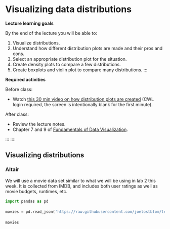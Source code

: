 # Visualizing data distributions


**Lecture learning goals**


By the end of the lecture you will be able to:

1. Visualize distributions.
2. Understand how different distribution plots are made and their pros and cons.
3. Select an appropriate distribution plot for the situation.
4. Create density plots to compare a few distributions.
5. Create boxplots and violin plot to compare many distributions.
   :::


**Required activities**


Before class:

- Watch [this 30 min video on how distribution plots are created](https://ubcca-my.sharepoint.com/:v:/g/personal/joel_ostblom_ubc_ca/EXwcQii5i9lOgtST81EdRuoBF_Oq3j7zRxCgEybba5BENQ?e=e2fZNu) (CWL login required, the screen is intentionally blank for the first minute).

After class:

- Review the lecture notes.
- Chapter 7 and 9 of [Fundamentals of Data Visualization](https://clauswilke.com/dataviz/histograms-density-plots.html).

:::
::::

## Visualizing distributions

### Altair

We will use a movie data set similar to what we will be using in lab 2 this week.
It is collected from IMDB,
and includes both user ratings as well as movie budgets, runtimes, etc.

```python
import pandas as pd

movies = pd.read_json('https://raw.githubusercontent.com/joelostblom/teaching-datasets/main/movies.json')

movies
```

<div>
<style scoped>
    .dataframe tbody tr th:only-of-type {
        vertical-align: middle;
    }

    .dataframe tbody tr th {
        vertical-align: top;
    }

    .dataframe thead th {
        text-align: right;
    }`</style>`

<table border="1" class="dataframe">
  <thead>
    <tr style="text-align: right;">
      <th></th>
      <th>id</th>
      <th>title</th>
      <th>runtime</th>
      <th>budget</th>
      <th>revenue</th>
      <th>genres</th>
      <th>countries</th>
      <th>vote_average</th>
      <th>vote_loved_it</th>
      <th>vote_count</th>
      <th>vote_std</th>
    </tr>
  </thead>
  <tbody>
    <tr>
      <th>0</th>
      <td>12</td>
      <td>Finding Nemo</td>
      <td>100</td>
      <td>94000000</td>
      <td>940335536</td>
      <td>[Animation]</td>
      <td>[United States of America]</td>
      <td>3.86</td>
      <td>0.322</td>
      <td>33887</td>
      <td>0.87</td>
    </tr>
    <tr>
      <th>1</th>
      <td>22</td>
      <td>Pirates of the Caribbean: The Curse of the Bla...</td>
      <td>143</td>
      <td>140000000</td>
      <td>655011224</td>
      <td>[Fantasy]</td>
      <td>[United States of America]</td>
      <td>3.81</td>
      <td>0.320</td>
      <td>36337</td>
      <td>0.91</td>
    </tr>
    <tr>
      <th>2</th>
      <td>35</td>
      <td>The Simpsons Movie</td>
      <td>87</td>
      <td>75000000</td>
      <td>527068851</td>
      <td>[Animation]</td>
      <td>[United States of America]</td>
      <td>3.44</td>
      <td>0.155</td>
      <td>8621</td>
      <td>0.92</td>
    </tr>
    <tr>
      <th>3</th>
      <td>58</td>
      <td>Pirates of the Caribbean: Dead Man's Chest</td>
      <td>151</td>
      <td>200000000</td>
      <td>1065659812</td>
      <td>[Fantasy]</td>
      <td>[United States of America]</td>
      <td>3.47</td>
      <td>0.198</td>
      <td>15079</td>
      <td>0.98</td>
    </tr>
    <tr>
      <th>4</th>
      <td>75</td>
      <td>Mars Attacks!</td>
      <td>106</td>
      <td>70000000</td>
      <td>101371017</td>
      <td>[Fantasy]</td>
      <td>[United States of America]</td>
      <td>2.96</td>
      <td>0.086</td>
      <td>19515</td>
      <td>1.10</td>
    </tr>
    <tr>
      <th>...</th>
      <td>...</td>
      <td>...</td>
      <td>...</td>
      <td>...</td>
      <td>...</td>
      <td>...</td>
      <td>...</td>
      <td>...</td>
      <td>...</td>
      <td>...</td>
      <td>...</td>
    </tr>
    <tr>
      <th>675</th>
      <td>374720</td>
      <td>Dunkirk</td>
      <td>107</td>
      <td>100000000</td>
      <td>519876949</td>
      <td>[History]</td>
      <td>[United Kingdom, United States of America]</td>
      <td>4.11</td>
      <td>0.465</td>
      <td>282</td>
      <td>0.78</td>
    </tr>
    <tr>
      <th>676</th>
      <td>378236</td>
      <td>The Emoji Movie</td>
      <td>86</td>
      <td>50000000</td>
      <td>66913939</td>
      <td>[Animation]</td>
      <td>[United States of America]</td>
      <td>0.63</td>
      <td>0.000</td>
      <td>19</td>
      <td>0.23</td>
    </tr>
    <tr>
      <th>677</th>
      <td>381289</td>
      <td>A Dog's Purpose</td>
      <td>100</td>
      <td>22000000</td>
      <td>194647323</td>
      <td>[Fantasy]</td>
      <td>[United States of America]</td>
      <td>3.61</td>
      <td>0.284</td>
      <td>109</td>
      <td>1.17</td>
    </tr>
    <tr>
      <th>678</th>
      <td>382322</td>
      <td>Batman: The Killing Joke</td>
      <td>72</td>
      <td>3500000</td>
      <td>3775000</td>
      <td>[Animation]</td>
      <td>[United States of America]</td>
      <td>2.94</td>
      <td>0.057</td>
      <td>209</td>
      <td>1.02</td>
    </tr>
    <tr>
      <th>679</th>
      <td>402298</td>
      <td>Denial</td>
      <td>109</td>
      <td>10000000</td>
      <td>4073489</td>
      <td>[History]</td>
      <td>[United Kingdom, United States of America]</td>
      <td>3.62</td>
      <td>0.162</td>
      <td>68</td>
      <td>0.82</td>
    </tr>
  </tbody>
</table>
<p>680 rows × 11 columns</p>
</div>

Let's recall how to make a histogram,
using the runtime of the movies.

```python
import altair as alt

# Simplify working with large datasets in Altair
alt.data_transformers.enable('vegafusion')
alt.renderers.enable('svg')
```

    RendererRegistry.enable('svg')

```python
alt.Chart(movies).mark_bar().encode(
    alt.X('runtime').bin(maxbins=30),
    y='count()'
)
```

![svg](Lec3/3-visualization-concepts_6_0.svg)

What if we want to facet the histogram by country?
Since the `'country'` column consists of lists with one or more labels,
we need to unpack these list so that we have one country in each row.
This means that movies that have multiple production countries,
will be duplicated in the dataframe and counted once per country.
In this case,
this is the most sensible thing to do,
but in general it is good to be careful when doing an operation like this
since it could lead to unwanted replicates
(and we would not want to have duplicated rows
if we are not faceting or coloring by that variable).

Unpacking a list is done via the [`explode` method of pandas dataframes](https://pandas.pydata.org/pandas-docs/stable/reference/api/pandas.DataFrame.explode.html):

```python
boom_countries = movies.explode('countries')
boom_countries
```

<div>
<style scoped>
    .dataframe tbody tr th:only-of-type {
        vertical-align: middle;
    }

    .dataframe tbody tr th {
        vertical-align: top;
    }

    .dataframe thead th {
        text-align: right;
    }`</style>`

<table border="1" class="dataframe">
  <thead>
    <tr style="text-align: right;">
      <th></th>
      <th>id</th>
      <th>title</th>
      <th>runtime</th>
      <th>budget</th>
      <th>revenue</th>
      <th>genres</th>
      <th>countries</th>
      <th>vote_average</th>
      <th>vote_loved_it</th>
      <th>vote_count</th>
      <th>vote_std</th>
    </tr>
  </thead>
  <tbody>
    <tr>
      <th>0</th>
      <td>12</td>
      <td>Finding Nemo</td>
      <td>100</td>
      <td>94000000</td>
      <td>940335536</td>
      <td>[Animation]</td>
      <td>United States of America</td>
      <td>3.86</td>
      <td>0.322</td>
      <td>33887</td>
      <td>0.87</td>
    </tr>
    <tr>
      <th>1</th>
      <td>22</td>
      <td>Pirates of the Caribbean: The Curse of the Bla...</td>
      <td>143</td>
      <td>140000000</td>
      <td>655011224</td>
      <td>[Fantasy]</td>
      <td>United States of America</td>
      <td>3.81</td>
      <td>0.320</td>
      <td>36337</td>
      <td>0.91</td>
    </tr>
    <tr>
      <th>2</th>
      <td>35</td>
      <td>The Simpsons Movie</td>
      <td>87</td>
      <td>75000000</td>
      <td>527068851</td>
      <td>[Animation]</td>
      <td>United States of America</td>
      <td>3.44</td>
      <td>0.155</td>
      <td>8621</td>
      <td>0.92</td>
    </tr>
    <tr>
      <th>3</th>
      <td>58</td>
      <td>Pirates of the Caribbean: Dead Man's Chest</td>
      <td>151</td>
      <td>200000000</td>
      <td>1065659812</td>
      <td>[Fantasy]</td>
      <td>United States of America</td>
      <td>3.47</td>
      <td>0.198</td>
      <td>15079</td>
      <td>0.98</td>
    </tr>
    <tr>
      <th>4</th>
      <td>75</td>
      <td>Mars Attacks!</td>
      <td>106</td>
      <td>70000000</td>
      <td>101371017</td>
      <td>[Fantasy]</td>
      <td>United States of America</td>
      <td>2.96</td>
      <td>0.086</td>
      <td>19515</td>
      <td>1.10</td>
    </tr>
    <tr>
      <th>...</th>
      <td>...</td>
      <td>...</td>
      <td>...</td>
      <td>...</td>
      <td>...</td>
      <td>...</td>
      <td>...</td>
      <td>...</td>
      <td>...</td>
      <td>...</td>
      <td>...</td>
    </tr>
    <tr>
      <th>676</th>
      <td>378236</td>
      <td>The Emoji Movie</td>
      <td>86</td>
      <td>50000000</td>
      <td>66913939</td>
      <td>[Animation]</td>
      <td>United States of America</td>
      <td>0.63</td>
      <td>0.000</td>
      <td>19</td>
      <td>0.23</td>
    </tr>
    <tr>
      <th>677</th>
      <td>381289</td>
      <td>A Dog's Purpose</td>
      <td>100</td>
      <td>22000000</td>
      <td>194647323</td>
      <td>[Fantasy]</td>
      <td>United States of America</td>
      <td>3.61</td>
      <td>0.284</td>
      <td>109</td>
      <td>1.17</td>
    </tr>
    <tr>
      <th>678</th>
      <td>382322</td>
      <td>Batman: The Killing Joke</td>
      <td>72</td>
      <td>3500000</td>
      <td>3775000</td>
      <td>[Animation]</td>
      <td>United States of America</td>
      <td>2.94</td>
      <td>0.057</td>
      <td>209</td>
      <td>1.02</td>
    </tr>
    <tr>
      <th>679</th>
      <td>402298</td>
      <td>Denial</td>
      <td>109</td>
      <td>10000000</td>
      <td>4073489</td>
      <td>[History]</td>
      <td>United Kingdom</td>
      <td>3.62</td>
      <td>0.162</td>
      <td>68</td>
      <td>0.82</td>
    </tr>
    <tr>
      <th>679</th>
      <td>402298</td>
      <td>Denial</td>
      <td>109</td>
      <td>10000000</td>
      <td>4073489</td>
      <td>[History]</td>
      <td>United States of America</td>
      <td>3.62</td>
      <td>0.162</td>
      <td>68</td>
      <td>0.82</td>
    </tr>
  </tbody>
</table>
<p>775 rows × 11 columns</p>
</div>

```python
alt.Chart(boom_countries).mark_bar().encode(
    alt.X('runtime').bin(maxbins=30),
    y='count()'
).facet(
    'countries'
)
```

![svg](Lec3/3-visualization-concepts_9_0.svg)

By default when faceting,
the y-axis is the same for all plots so that they are easy to compare,
but we could also make it independent for each plot.

```python
alt.Chart(boom_countries).mark_bar().encode(
    alt.X('runtime').bin(maxbins=30),
    y='count()'
).facet(
    'countries'
).resolve_scale(
    y='independent'
)
```

![svg](Lec3/3-visualization-concepts_11_0.svg)

If we want to color our faceted plots by the movie genre,
we need to explode also the `'genres'` column in the df.

```python
boom_both = boom_countries.explode('genres')
alt.Chart(boom_both).mark_bar().encode(
    alt.X('runtime').bin(maxbins=30),
    y='count()',
    color='genres'
).facet(
    'countries'
)
```

![svg](Lec3/3-visualization-concepts_13_0.svg)

We can get a rough indication of the genre differences from this plot,
but as we have mention previously,
it is not ideal to be looking at bars with different baselines.
If we want the bars on the same baseline,
we could set `stack=False` on the y-axis
but it often does not look that great for histograms,
and can make them even harder to read.

```python
boom_both = boom_countries.explode('genres')
alt.Chart(boom_both).mark_bar(opacity=0.5).encode(
    alt.X('runtime').bin(maxbins=30),
    alt.Y('count()').stack(False),
    color='genres'
).facet(
    'countries'
)
```

![svg](Lec3/3-visualization-concepts_15_0.svg)

#### Density plots

Another issue with histograms,
is that where the bin borders are drawn
can impact how the distribution look
and the conclusions we draw from the plot.
This image depicts histograms of the same data
from popular plotting package.
As you can see,
the distribution looks quite different
depending on the number of bins and their placement.

![](img/histogram-binning-comparison.png)

Another way to visualize a distribution is via a density plot,
which has the advantage of not being dependent on dividing the data into bins.
Instead of bins,
a shape/curve is drawn on top of each observation
and then added together.

The pre-activity video goes more in depth on how a density plot is created,
but this animation is a nice summary on how a it is constructed
from first adding individual kernels (curves) centered on each data point and then summing them together
(created from [this YouTube video](https://youtu.be/DCgPRaIDYXAvideo)):

![](img/kde-buildup.gif)

[Scikit learn&#39;s documenation on density plots is great](https://scikit-learn.org/stable/modules/density.html#density-estimation) and includes images comparing with histograms and also visualizing the different kernels that could be used.

To visualize a density plot,
we need to do two things:

1. Calculate the kernel density estimate (the "KDE")
   by adding the individual Gaussian kernels and summing them together.
2. Plot a line or area mark for the newly calculated KDE values.

In Altair,
these operations are done in two explicit steps,
whereas ggplot has a `geom_` that does both in the same step.
Let's start by seeing how density plots are created in Altair.

```python
alt.Chart(movies).transform_density(
    'runtime',
    as_=['runtime', 'density']  # Give the name "density" the KDE columns we just created
).mark_area().encode(
    x='runtime',
    y='density:Q'
)
```

![svg](Lec3/3-visualization-concepts_18_0.svg)

In the above,
we need to use `':Q'` to indicate that the density is numeric
since it is not part of the dataframe,
so Altair cannot use the pandas data types to figure out that it is numeric.
You can control the width of the kernels via the `bandwidth` parameter,
but the default is a suitable choice in most cases.

If we want to color by a categorical variable,
we need to add an explicit `groupby`
when calculating the density also,
so that there is one density calculation
per color variable (`genres` in this case).

```python
boom_genres = movies.explode('genres')
alt.Chart(boom_genres).transform_density(
     'runtime',
     groupby=['genres'],
     as_=['runtime', 'density']
).mark_area().encode(
     x='runtime',
     y=alt.Y('density:Q').stack(False),
     color='genres'
)
```

![svg](Lec3/3-visualization-concepts_20_0.svg)

Note that we have to specify `stack(False)` to make sure that the densities start at the same baseline.
Lastly, we could make the areas slightly transparent so that it is easier to see the overlap.

```python
alt.Chart(boom_genres).transform_density(
     'runtime',
     groupby=['genres'],
     as_=['runtime', 'density'],
).mark_area(
     opacity=0.6
 ).encode(
     x='runtime',
     y=alt.Y('density:Q').stack(False),
     color='genres'
)
```

![svg](Lec3/3-visualization-concepts_22_0.svg)

If we face these,
you will notice that they look quite different from the faceted histograms.
This is because the density rather than the count is shown by default on the y-axis.
Showing the density means that we can see how the area adds up to one,
but is not really a useful numbers for us to know.

```python
alt.Chart(boom_both).transform_density(
     'runtime',
     groupby=['genres', 'countries'],
     as_=['runtime', 'density']
).mark_area(opacity=0.6).encode(
     x='runtime',
     y=alt.Y('density:Q').stack(False),
     color='genres'
).facet(
    'countries'
)
```

![svg](Lec3/3-visualization-concepts_24_0.svg)

We could instead scale it by the count,
but again this is not that useful,
as it is not as clear how to interpret this,
compared to a histogram with discrete bins and a count in each bin.

```python
alt.Chart(boom_both).transform_density(
     'runtime',
     groupby=['genres', 'countries'],
     as_=['runtime', 'density'],
     counts=True,
).mark_area(opacity=0.6).encode(
     x='runtime',
     y=alt.Y('density:Q').stack(False),
     color='genres'
).facet(
    'countries'
)
```

![svg](Lec3/3-visualization-concepts_26_0.svg)

So in summary for densities,
the important is the shape to see how the values are distributed,
and possibly the size if you scale them,
but just as a relative indicator versus other densities
rather than relying too much on the exact values on the y-axis.

#### Using lines instead of areas for densities

Here,
we could also use `row` and `columns` parameters to faceting
in order to separate the categorical variables further.
This is especially useful if we would have had a third categorical column,
so I made a true/false column for whether the movie had a high rating or not.

If you have many overlapping denties,
the areas can be hard to distinguish
and it is preferred to use a line mark instead.
With only three areas as here,
it does not really matter if we use an area or line.

```python
boom_both['vote_avg_over_4'] = boom_both['vote_average'] > 3
alt.Chart(boom_both).transform_density(
     'runtime',
     groupby=['genres', 'countries', 'vote_avg_over_4'],
     as_=['runtime', 'density'],
     counts=True
).mark_line().encode(
     x='runtime',
     y='density:Q',
     color='genres'
).properties(
    height=100
).facet(
    column='countries',
    row='vote_avg_over_4'
).resolve_scale(
    y='independent'
)
```

![svg](Lec3/3-visualization-concepts_29_0.svg)

### ggplot

```python
%load_ext rpy2.ipython
```

```r
%%R
library(rjson)
library(tidyverse)
movies <- fromJSON(file = 'https://raw.githubusercontent.com/joelostblom/teaching-datasets/main/movies.json') %>%
    as_tibble() %>%
    unnest(-c(countries, genres))
  
head(movies)
```

    ── Attaching core tidyverse packages ──────────────────────── tidyverse 2.0.0 ──
    ✔ dplyr     1.1.4     ✔ readr     2.1.5
    ✔ forcats   1.0.0     ✔ stringr   1.5.1
    ✔ ggplot2   4.0.0     ✔ tibble    3.3.0
    ✔ lubridate 1.9.4     ✔ tidyr     1.3.1
    ✔ purrr     1.1.0

    Warning: The system is configured to read the RTC time in the local time zone.
             This mode cannot be fully supported. It will create various problems
             with time zone changes and daylight saving time adjustments. The RTC
             time is never updated, it relies on external facilities to maintain it.
             If at all possible, use RTC in UTC by calling
             'timedatectl set-local-rtc 0'.

    ── Conflicts ────────────────────────────────────────── tidyverse_conflicts() ──
    ✖ dplyr::filter() masks stats::filter()
    ✖ dplyr::lag()    masks stats::lag()
    ℹ Use the conflicted package ([http://conflicted.r-lib.org/](http://conflicted.r-lib.org/)) to force all conflicts to become errors
    # A tibble: 6 × 11
         id title runtime budget revenue genres countries vote_average vote_loved_it
      `<dbl>` `<chr>`   `<dbl>`  `<dbl>`   `<dbl>` `<name>` `<named l>`        `<dbl>`         `<dbl>`
    1    12 Find…     100 9.40e7  9.40e8 `<chr>`  <chr [1]>         3.86         0.322
    2    22 Pira…     143 1.4 e8  6.55e8 `<chr>`  <chr [1]>         3.81         0.32
    3    35 The …      87 7.5 e7  5.27e8 `<chr>`  <chr [1]>         3.44         0.155
    4    58 Pira…     151 2   e8  1.07e9 `<chr>`  <chr [1]>         3.47         0.198
    5    75 Mars…     106 7   e7  1.01e8 `<chr>`  <chr [1]>         2.96         0.086
    6   117 The …     119 2.5 e7  7.63e7 `<chr>`  <chr [1]>         3.88         0.268
    # ℹ 2 more variables: vote_count `<dbl>`, vote_std `<dbl>`

Let's recall how to make a histogram.

```r
%%R -w 500 -h 350
ggplot(movies) +
    aes(x = runtime) +
    geom_histogram(color = 'white')
```

    `stat_bin()` using `bins = 30`. Pick better value `binwidth`.

![png](Lec3/3-visualization-concepts_34_1.png)

In ggplot,
there is a specific `geom` for densities
which does both the KDE calculation and plots a line.

```r
%%R -w 500 -h 350
ggplot(movies) +
    aes(x = runtime) +
    geom_density()
```

![png](Lec3/3-visualization-concepts_36_0.png)

We can still control the parameters of the KDE calculation like in Altair,
for example the bandwidth,
how wide each kernel is
(similar to histogram bin width).

```r
%%R -w 500 -h 350
ggplot(movies) +
    aes(x = runtime) +
    geom_density(bw=1)
```

![png](Lec3/3-visualization-concepts_38_0.png)

```r
%%R -w 500 -h 350
ggplot(movies) +
    aes(x = runtime) +
    geom_density(bw=100)
```

![png](Lec3/3-visualization-concepts_39_0.png)

Filling the density can make it look a bit nicer.

```r
%%R -w 500 -h 350
ggplot(movies) +
    aes(x = runtime) +
    geom_density(fill = 'grey', alpha = 0.7)
```

![png](Lec3/3-visualization-concepts_41_0.png)

To color/fill by a variable,
we don't need a separate groupby,
but can treat `geom_density` like any other geom,
which is convenient.
In dplyr,
a list can be unpacked via the `unnest` function.

```r
%%R -w 500 -h 350
free_genres <- movies %>% unnest(genres)
ggplot(free_genres) +
    aes(x = runtime,
        fill = genres,
        color = genres) +
    geom_density(alpha = 0.6)
```

![png](Lec3/3-visualization-concepts_43_0.png)

We need to unpack both `genres` and `countries`
if we want to use aesthetic mappings for both these columns.

```r
%%R -w 700 -h 350
free_both <- free_genres %>%
    unnest(countries)
ggplot(free_both) +
    aes(x = runtime,
        fill = genres,
        color = genres) +
    geom_density(alpha = 0.6) +
    facet_wrap(~countries)
```

![png](Lec3/3-visualization-concepts_45_0.png)

To map the rows and columns of the plot grid to variables in the data set,
we can use `facet_grid` instead of `facet_wrap`.

```r
%%R -w 700 -h 350
ggplot(free_both) +
    aes(x = runtime,
        fill = genres,
        color = genres) +
    geom_density(alpha = 0.6) +
    facet_grid(genres ~ countries)
```

![png](Lec3/3-visualization-concepts_47_0.png)

## Comparing distributions for multiple categorical variables along the y-axis

### Altair

While it is possible to make [violin plots](https://altair-viz.github.io/gallery/violin_plot.html)
in Altair,
these do currently not work with a categorical x/y axies,
and you need to use faceting instead to display different categories,
which gives us less flexibility.
Therefore,
we will primarily use boxplots when comparing multiple distributions with Altair.
Another option in altair
would be to use [stripplots](https://altair-viz.github.io/gallery/strip_plot_jitter.html) (categorical scatter plots),
via the offset encodings.

Below,
I am being explicit and keeping the same coloring as above,
although with boxplots we don't need a separate color
since the boxes have separate labels on the y-axis.

```python
alt.Chart(boom_genres).mark_boxplot().encode(
     x='runtime',
     y='genres',
     color='genres'
)
```

![svg](Lec3/3-visualization-concepts_50_0.svg)

Boxplots work well with faceting.

```python
alt.Chart(boom_both).mark_boxplot().encode(
     x='runtime',
     y='genres',
     color='genres'
).facet(
    'countries',
    columns=1
)
```

![svg](Lec3/3-visualization-concepts_52_0.svg)

The size of the boxes can be made proportional to the count of observations
in that group.
We could also have used barplot for this,
if we needed a more precise indication of the counts.

```python
alt.Chart(boom_both).mark_boxplot().encode(
     x='runtime',
     y='genres',
     color='genres',
     size='count()'
).facet(
    'countries',
    columns=1
)
```

![svg](Lec3/3-visualization-concepts_54_0.svg)

In general boxplots show 5-9 values
but this has shortcomings
as they hide important information,
such as multimodality and the number of observations.
I have included a couple of examples
showing how different plot types change
when the data changes.
This is from [Autodesk Research](https://www.autodesk.com/research/publications/same-stats-different-graphs)
who also made the animation of the datasaurus we saw in lecture 1.

![](img/hist-point-box.gif)

![](img/point-box-violin.gif)

Violinplots are yet not possible in an easy way in Altair,
but since I personally like seeing distributions,
I invented these 8-bit looking violins made out of square marks.

```python
squareolins = alt.Chart(boom_both).mark_square().encode(
     x='runtime',
     y='genres',
     color='genres',
     size='count()'
)
squareolins.facet('countries', columns=1)
```

![svg](Lec3/3-visualization-concepts_57_0.svg)

We could add a mean dot.
Below I recreate the chart
since there is no good way to remove the size and color encodings
that we had in the chart above
(and we don't want to color or resize the means).
I could have done these plots in the opposite order
and avoided having to code the entire chart twice,
just changing the mark and the necessary encoding.

```python
means = alt.Chart(boom_both).mark_circle(color='white').encode(
        x='mean(runtime)',
        y='genres'
)
(squareolins + means).facet('countries', columns=1)
```

![svg](Lec3/3-visualization-concepts_59_0.svg)

This is one thing I appreciate with Altair
(and graphical grammars in general):
understanding how to compose plots from individual elements,
allows you some creativity in what you make
versus using a pre-made plot via a set name (stripplot, violinplot, etc).
You should of course be very careful with this
because the common plots exist for good reason,
they are statistically robust in many cases,
and common enough that they are easier for people to interpret
than your own creations in many cases.

## In ggplot

ggplot has a boxplot geom.

```r
%%R -w 700 -h 350
ggplot(free_both) +
    aes(x = runtime,
        y = genres,
        fill = genres) +
    geom_boxplot() +
    facet_wrap(~countries)
```

![png](Lec3/3-visualization-concepts_62_0.png)

Which we can scale by the count of observations.

```r
%%R -w 700 -h 350
ggplot(free_both) +
    aes(x = runtime,
        y = genres,
        fill = genres) +
    geom_boxplot(varwidth = TRUE) +
    facet_wrap(~countries)
```

![png](Lec3/3-visualization-concepts_64_0.png)

There is also a geom for creating violin plots
which both calculates the density and then plots
a line and an area.

```r
%%R -w 700 -h 350
ggplot(free_both) +
    aes(x = runtime,
        y = genres,
        fill = genres) +
    geom_violin() +
    facet_wrap(~countries)
```

![png](Lec3/3-visualization-concepts_66_0.png)

These can also be scaled by size.

```r
%%R -w 700 -h 350
ggplot(free_both) +
    aes(x = runtime,
        y = genres,
        fill = genres) +
    geom_violin(scale = 'count') +
    facet_wrap(~countries)
```

![png](Lec3/3-visualization-concepts_68_0.png)

We can combine geoms to add e.g. the median to the plot.

```r
%%R -w 700 -h 350
ggplot(free_both) +
    aes(x = runtime,
        y = genres,
        fill = genres) +
    geom_violin() +
    geom_point(stat = 'summary', fun = median) +
    facet_wrap(~countries)
```

![png](Lec3/3-visualization-concepts_70_0.png)

As we discussed in the previous lecture,
it is always a good idea to have a look at
where the individual data points are.
For this we can use a categorical scatter plot
where the dots are spread/jittered randomly on the non-value axis
so that they don't all overlap via `geom_jitter`.

```r
%%R -w 700 -h 350
ggplot(free_both) +
    aes(x = runtime,
        y = genres,
        color = genres) +
    geom_jitter(height = 0.2, alpha = 0.3) +
    geom_violin(fill = NA) +
    facet_wrap(~countries)
```

![png](Lec3/3-visualization-concepts_72_0.png)

ggplot understand that if you color by a variable,
it should create separate violins for each group on the same location
of the categorical axis.
In Altair,
this would be a bit more cumbersome since we would need to use different facets.

```r
%%R -w 500 -h 350
ggplot(free_both) +
    aes(x = runtime,
        y = genres,
        fill = countries) +
    geom_violin()
```

![png](Lec3/3-visualization-concepts_74_0.png)

When adding median points,
we will see that they don't line up as expected by default.
While the violins are "dodging" each other,
the points are aligned in a row.

```r
%%R -w 500 -h 350
ggplot(free_both) +
    aes(x = runtime,
        y = genres,
        fill = countries) +
    geom_violin() +
    geom_point(stat = 'summary', fun = median)
```

![png](Lec3/3-visualization-concepts_76_0.png)

To add point in the right position for the median,
we need to use `position` parameter
to add the same dodge offset as for the violins.

```r
%%R -w 500 -h 350
ggplot(free_both) +
    aes(x = runtime,
        y = genres,
        fill = countries) +
    geom_violin() +
    geom_point(stat = 'summary', fun = median, position = position_dodge(0.9))
# 0.9 is the default offset for violins
```

![png](Lec3/3-visualization-concepts_78_0.png)

You could also [use density lines in so called ridgeline plots to compare many distributions](https://www.r-graph-gallery.com/294-basic-ridgeline-plot.html).

## Optional material

This [short article on kernel bandwidth selection in density estimation](https://aakinshin.net/posts/kde-bw/) is insightful and goes beyond what we discuss in 531.

### Histogram line plots

This is a little bit of an aside,
and not something that will be on any test,
but since it has been a common question in the past
I am including it here for reference.

Instead we could draw a line for the histograms,
since this will not stack on top of each other,
but start from the same point of the y-axis.

```python
alt.Chart(boom_both).mark_line().encode(
    alt.X('runtime').bin(maxbins=30),
    y='count()',
    color='genres'
).facet(
    'countries'
)
```

![svg](Lec3/3-visualization-concepts_82_0.svg)

To make the lines appearance more histogram-like,
we could change the interpolation method.
This refers to how the line behaves between two data points
and the default is to draw a diagonal line between data points
(euclidean distance/linear interpolation).
If we instead use step-wise interpolation ([taxicab geometry/manhattan distance](https://en.wikipedia.org/wiki/Taxicab_geometry)),
it looks more like a histogram.
But please note that I am only showing this for demonstration purposes,
this does not quite behave as a histogram and should not be used as such
as per [this GitHub comment from the Altair author](https://github.com/altair-viz/altair/issues/1701#issuecomment-534398358) (until this issue is fixed).

```python
alt.Chart(boom_both).mark_line(interpolate='step').encode(
    alt.X('runtime').bin(maxbins=30),
    y='count()',
    color='genres'
).facet(
    'countries'
)
```

![svg](Lec3/3-visualization-concepts_84_0.svg)

We could also prefer a [monotone cubic interpolation](https://en.wikipedia.org/wiki/Monotone_cubic_interpolation),
which essentially entails rounding the corners
while preserving the one-directional (monotone) properties of a linear interpolation
(i.e. make sure the line does not wiggle up and down between data points,
but proceed gradually from one to the next).

```python
alt.Chart(boom_both).mark_line(interpolate='monotone').encode(
    alt.X('runtime').bin(maxbins=30),
    y='count()',
    color='genres'
).facet(
    'countries'
)
```

![svg](Lec3/3-visualization-concepts_86_0.svg)

While this looks similar to a kernel density estimate (KDE),
it is not the same thing and should not be used as such
(but it could be useful for changing the appearance of line plots when a linear interpolation looks jagged and too noisy although we often want to perform some aggregation instead in those cases).

### Plots from slides

This is how I created the distribution plots in the slides.

```python
from scipy.stats import pareto


dists = pd.concat([
    pd.DataFrame(
        dict(
            A = pareto.rvs(3, size=100, random_state=100).tolist() + [1.05]*25 + [1.1]*35 + [1.9]*15 + [1.8]*25,
            B = (pareto.rvs(3, size=160, random_state=100) * -1 + 2.85).tolist() + [1.75]*40,
            C = pareto.rvs(3, size=200, random_state=100) * -1 + 2.85,
            D = pareto.rvs(3, size=200, random_state=100),
            E = pareto.rvs(3, size=160, random_state=100).tolist() + [1.05] * 40,
        )
    ),
]).query(
    'A < 2 & B > 1 & C > 1 & D < 2 & E < 2'
).melt(
    var_name='dist_type'
)

# Looping due to a bug in concatenation of faceted charts
# This also gives separate images for saving
for dist_name, dist_df in dists.groupby('dist_type'):
    (alt.Chart(dist_df, height=150, title=dist_name).mark_bar().encode(
        x=alt.X('value', bin=alt.Bin(maxbins=30, extent=(1,1.9)), title='', scale=alt.Scale(domain=(1, 2))),
        y='count()',
    ) &  alt.Chart(dist_df, height=40).mark_boxplot(size=30).encode(
        x=alt.X('value', scale=alt.Scale(zero=False, domain=(1, 1.9)), title=''),
        y=alt.Y('dist_type', title='', axis=alt.Axis(labels=False)),
    )).display()
```

![svg](Lec3/3-visualization-concepts_89_0.svg)

![svg](Lec3/3-visualization-concepts_89_1.svg)

![svg](Lec3/3-visualization-concepts_89_2.svg)

![svg](Lec3/3-visualization-concepts_89_3.svg)

![svg](Lec3/3-visualization-concepts_89_4.svg)